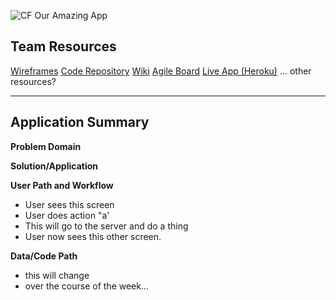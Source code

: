 
![CF](https://i.imgur.com/7v5ASc8.png)  Our Amazing App

## Team Resources

[Wireframes](https://github.com/...)
[Code Repository](https://github.com/codefellows/seattle-301d37/projects/1)
[Wiki](https://github.com/codefellows/seattle-301d37/wiki)
[Agile Board](http://www.github.com/myrepo)
[Live App (Heroku)](http://myapp.herokuapp.com)
... other resources?
___

## Application Summary
**Problem Domain**

**Solution/Application**

**User Path and Workflow**
- User sees this screen
- User does action "a'
- This will go to the server and do a thing
- User now sees this other screen.

**Data/Code Path**
- this will change
- over the course of the week...
